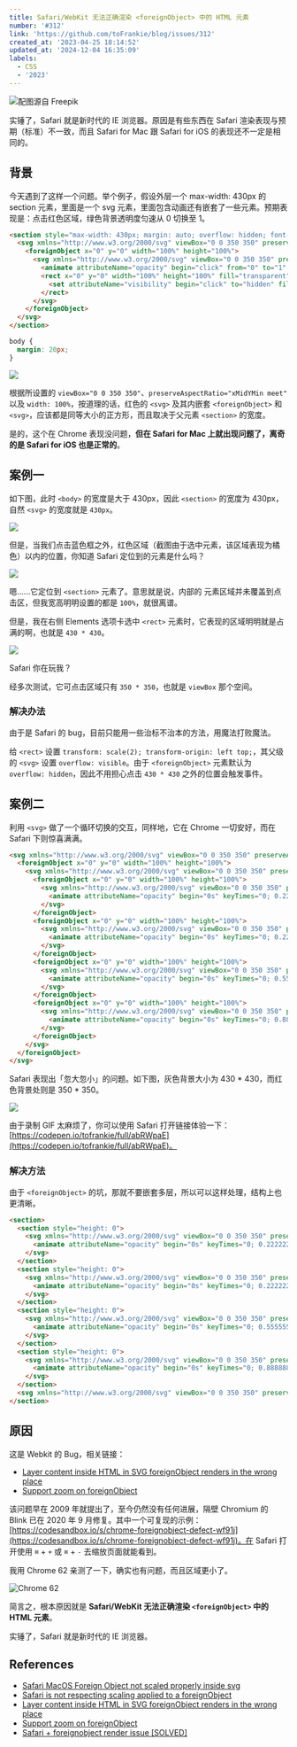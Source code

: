```yaml
---
title: Safari/WebKit 无法正确渲染 <foreignObject> 中的 HTML 元素
number: '#312'
link: 'https://github.com/toFrankie/blog/issues/312'
created_at: '2023-04-25 18:14:52'
updated_at: '2024-12-04 16:35:09'
labels:
  - CSS
  - '2023'
---
```

![配图源自 Freepik](https://cdn.jsdelivr.net/gh/toFrankie/blog@main/images/2023/7/1689824521548.jpg)

实锤了，Safari 就是新时代的 IE 浏览器。原因是有些东西在 Safari 渲染表现与预期（标准）不一致，而且 Safari for Mac 跟 Safari for iOS 的表现还不一定是相同的。

## 背景

今天遇到了这样一个问题。举个例子，假设外层一个 max-width: 430px 的 section 元素，里面是一个 svg 元素，里面包含动画还有嵌套了一些元素。预期表现是：点击红色区域，绿色背景透明度匀速从 0 切换至 1。

```html
<section style="max-width: 430px; margin: auto; overflow: hidden; font-size: 0">
  <svg xmlns="http://www.w3.org/2000/svg" viewBox="0 0 350 350" preserveAspectRatio="xMidYMin meet" style="pointer-events: none; width: 100%; background-color: red">
    <foreignObject x="0" y="0" width="100%" height="100%">
      <svg xmlns="http://www.w3.org/2000/svg" viewBox="0 0 350 350" preserveAspectRatio="xMidYMin meet" style="opacity: 0; background-color: green">
        <animate attributeName="opacity" begin="click" from="0" to="1" calcMode="linear" dur="1s" fill="freeze" restart="never" />
        <rect x="0" y="0" width="100%" height="100%" fill="transparent" style="pointer-events: visible">
          <set attributeName="visibility" begin="click" to="hidden" fill="freeze" restart="never" />
        </rect>
      </svg>
    </foreignObject>
  </svg>
</section>
```

```css
body {
  margin: 20px;
}
```

![](https://cdn.jsdelivr.net/gh/toFrankie/blog@main/images/2023/4/1682438823134.png)

根据所设置的 `viewBox="0 0 350 350"`、`preserveAspectRatio="xMidYMin meet"` 以及 `width: 100%`，按道理的话，红色的 `<svg>` 及其内嵌套 `<foreignObject>` 和 `<svg>`，应该都是同等大小的正方形，而且取决于父元素 `<section>` 的宽度。

是的，这个在 Chrome 表现没问题，**但在 Safari for Mac 上就出现问题了，离奇的是 Safari for iOS 也是正常的**。

## 案例一

如下图，此时 `<body>` 的宽度是大于 430px，因此 `<section>` 的宽度为 430px，自然 `<svg>` 的宽度就是 `430px`。

![](https://cdn.jsdelivr.net/gh/toFrankie/blog@main/images/2023/4/1682439643757.png)

但是，当我们点击蓝色框之外，红色区域（截图由于选中元素，该区域表现为橘色）以内的位置，你知道 Safari 定位到的元素是什么吗？

![](https://cdn.jsdelivr.net/gh/toFrankie/blog@main/images/2023/4/1682440118162.png)

嗯......它定位到 `<section>` 元素了。意思就是说，内部的 <rect> 元素区域并未覆盖到点击区，但我宽高明明设置的都是 `100%`，就很离谱。

但是，我在右侧 Elements 选项卡选中 `<rect>` 元素时，它表现的区域明明就是占满的啊，也就是 `430 * 430`。

![](https://cdn.jsdelivr.net/gh/toFrankie/blog@main/images/2023/4/1682440419479.png)

Safari 你在玩我？

经多次测试，它可点击区域只有 `350 * 350`，也就是 `viewBox` 那个空间。

### 解决办法

由于是 Safari 的 bug，目前只能用一些治标不治本的方法，用魔法打败魔法。

给 `<rect>` 设置 `transform: scale(2); transform-origin: left top;`，其父级的 `<svg>` 设置 `overflow: visible`。由于 `<foreignObject>` 元素默认为 `overflow: hidden`，因此不用担心点击 `430 * 430` 之外的位置会触发事件。

## 案例二

利用 `<svg>` 做了一个循环切换的交互，同样地，它在 Chrome 一切安好，而在 Safari 下则惊喜满满。

```html
<svg xmlns="http://www.w3.org/2000/svg" viewBox="0 0 350 350" preserveAspectRatio="xMidYMin meet" style="width: 100%">
  <foreignObject x="0" y="0" width="100%" height="100%">
    <svg xmlns="http://www.w3.org/2000/svg" viewBox="0 0 350 350" preserveAspectRatio="xMidYMin meet" style="width: 100%">
      <foreignObject x="0" y="0" width="100%" height="100%">
        <svg xmlns="http://www.w3.org/2000/svg" viewBox="0 0 350 350" preserveAspectRatio="xMidYMin meet" style="opacity: 1; width: 100%; background-size: cover; background-image: url(https://cdn.jsdelivr.net/gh/toFrankie/blog@main/images/2023/4/1682475354583.png); background-color: red">
          <animate attributeName="opacity" begin="0s" keyTimes="0; 0.22222222; 0.33333333; 1" values="1; 1; 0; 0" calcMode="linear" dur="9s" repeatCount="indefinite" />
        </svg>
      </foreignObject>
      <foreignObject x="0" y="0" width="100%" height="100%">
        <svg xmlns="http://www.w3.org/2000/svg" viewBox="0 0 350 350" preserveAspectRatio="xMidYMin meet" style="opacity: 0; width: 100%; background-repeat: no-repeat; background-size: cover; background-position: top center; background-image: url(https://cdn.jsdelivr.net/gh/toFrankie/blog@main/images/2023/4/1682475369330.png); background-color: green">
          <animate attributeName="opacity" begin="0s" keyTimes="0; 0.22222222; 0.33333333; 0.55555556; 0.66666667; 0.666666670001; 1" values="0; 0; 1; 1; 0; 0; 0" calcMode="linear" dur="9s" repeatCount="indefinite" />
        </svg>
      </foreignObject>
      <foreignObject x="0" y="0" width="100%" height="100%">
        <svg xmlns="http://www.w3.org/2000/svg" viewBox="0 0 350 350" preserveAspectRatio="xMidYMin meet" style="opacity: 0; width: 100%; background-repeat: no-repeat; background-size: cover; background-position: top center; background-image: url(https://cdn.jsdelivr.net/gh/toFrankie/blog@main/images/2023/4/1682475408407.png); background-color: blue">
          <animate attributeName="opacity" begin="0s" keyTimes="0; 0.55555556; 0.66666667; 0.88888889; 0.99999999; 1" values="0; 0; 1; 1; 0; 0" calcMode="linear" dur="9s" repeatCount="indefinite" />
        </svg>
      </foreignObject>
      <foreignObject x="0" y="0" width="100%" height="100%">
        <svg xmlns="http://www.w3.org/2000/svg" viewBox="0 0 350 350" preserveAspectRatio="xMidYMin meet" style="opacity: 0; width: 100%; background-repeat: no-repeat; background-size: cover; background-position: top center; background-image: url(https://cdn.jsdelivr.net/gh/toFrankie/blog@main/images/2023/4/1682475354583.png); background-color: red">
          <animate attributeName="opacity" begin="0s" keyTimes="0; 0.88888889; 0.99999999; 1" values="0; 0; 1; 0" calcMode="linear" dur="9s" repeatCount="indefinite" />
        </svg>
      </foreignObject>
    </svg>
  </foreignObject>
</svg>
```

Safari 表现出「忽大忽小」的问题。如下图，灰色背景大小为 430 * 430，而红色背景处则是 350 * 350。

![](https://cdn.jsdelivr.net/gh/toFrankie/blog@main/images/2023/4/1682480492277.png)

由于录制 GIF 太麻烦了，你可以使用 Safari 打开链接体验一下：[https://codepen.io/tofrankie/full/abRWpaE](https://codepen.io/tofrankie/full/abRWpaE)。

### 解决方法

由于 `<foreignObject>` 的坑，那就不要嵌套多层，所以可以这样处理，结构上也更清晰。

```html
<section>
  <section style="height: 0">
    <svg xmlns="http://www.w3.org/2000/svg" viewBox="0 0 350 350" preserveAspectRatio="xMidYMin meet" style="opacity: 1; width: 100%; background-size: cover; background-image: url(https://cdn.jsdelivr.net/gh/toFrankie/blog@main/images/2023/4/1682475354583.png); background-color: red">
      <animate attributeName="opacity" begin="0s" keyTimes="0; 0.22222222; 0.33333333; 1" values="1; 1; 0; 0" calcMode="linear" dur="9s" repeatCount="indefinite" />
    </svg>
  </section>
  <section style="height: 0">
    <svg xmlns="http://www.w3.org/2000/svg" viewBox="0 0 350 350" preserveAspectRatio="xMidYMin meet" style="opacity: 0; width: 100%; background-repeat: no-repeat; background-size: cover; background-position: top center; background-image: url(https://cdn.jsdelivr.net/gh/toFrankie/blog@main/images/2023/4/1682475369330.png); background-color: green">
      <animate attributeName="opacity" begin="0s" keyTimes="0; 0.22222222; 0.33333333; 0.55555556; 0.66666667; 0.666666670001; 1" values="0; 0; 1; 1; 0; 0; 0" calcMode="linear" dur="9s" repeatCount="indefinite" />
    </svg>
  </section>
  <section style="height: 0">
    <svg xmlns="http://www.w3.org/2000/svg" viewBox="0 0 350 350" preserveAspectRatio="xMidYMin meet" style="opacity: 0; width: 100%; background-repeat: no-repeat; background-size: cover; background-position: top center; background-image: url(https://cdn.jsdelivr.net/gh/toFrankie/blog@main/images/2023/4/1682475408407.png); background-color: blue">
      <animate attributeName="opacity" begin="0s" keyTimes="0; 0.55555556; 0.66666667; 0.88888889; 0.99999999; 1" values="0; 0; 1; 1; 0; 0" calcMode="linear" dur="9s" repeatCount="indefinite" />
    </svg>
  </section>
  <section style="height: 0">
    <svg xmlns="http://www.w3.org/2000/svg" viewBox="0 0 350 350" preserveAspectRatio="xMidYMin meet" style="opacity: 0; width: 100%; background-repeat: no-repeat; background-size: cover; background-position: top center; background-image: url(https://cdn.jsdelivr.net/gh/toFrankie/blog@main/images/2023/4/1682475354583.png); background-color: red">
      <animate attributeName="opacity" begin="0s" keyTimes="0; 0.88888889; 0.99999999; 1" values="0; 0; 1; 0" calcMode="linear" dur="9s" repeatCount="indefinite" />
    </svg>
  </section>
  <svg xmlns="http://www.w3.org/2000/svg" viewBox="0 0 350 350" preserveAspectRatio="xMidYMin meet" style="width: 100%"></svg>
</section>
```

## 原因

这是 Webkit 的 Bug，相关链接：

- [Layer content inside HTML in SVG foreignObject renders in the wrong place](https://bugs.webkit.org/show_bug.cgi?id=23113)
- [Support zoom on foreignObject](https://bugs.chromium.org/p/chromium/issues/detail?id=976224)

该问题早在 2009 年就提出了，至今仍然没有任何进展，隔壁 Chromium 的 Blink 已在 2020 年 9 月修复。其中一个可复现的示例：[https://codesandbox.io/s/chrome-foreignobject-defect-wf91j](https://codesandbox.io/s/chrome-foreignobject-defect-wf91j)。在 Safari 打开使用 `⌘` + `+` 或 `⌘` + `-` 去缩放页面就能看到。

我用 Chrome 62 亲测了一下，确实也有问题，而且区域更小了。

![Chrome 62](https://cdn.jsdelivr.net/gh/toFrankie/blog@main/images/2023/4/1682491902277.png)

简言之，根本原因就是 **Safari/WebKit 无法正确渲染 `<foreignObject>` 中的 HTML 元素**。

实锤了，Safari 就是新时代的 IE 浏览器。

## References

- [Safari MacOS Foreign Object not scaled properly inside svg](https://stackoverflow.com/questions/63690664/safari-macos-foreign-object-not-scaled-properly-inside-svg)
- [Safari is not respecting scaling applied to a foreignObject](https://stackoverflow.com/questions/54221528/safari-is-not-respecting-scaling-applied-to-a-foreignobject)
- [Layer content inside HTML in SVG foreignObject renders in the wrong place](https://bugs.webkit.org/show_bug.cgi?id=23113)
- [Support zoom on foreignObject](https://bugs.chromium.org/p/chromium/issues/detail?id=976224)
- [Safari + foreignobject render issue [SOLVED]](https://github.com/bkrem/react-d3-tree/issues/284)
